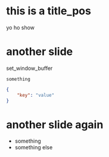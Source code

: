 # this is a title_pos

yo ho show

# another slide

set_window_buffer

```
something
```

```json
{
    "key": "value"
}
```

# another slide again

-   something
-   something else
